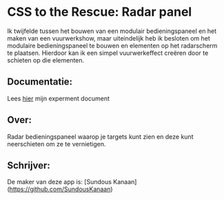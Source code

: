 # CSS to the Rescue: Radar panel

Ik twijfelde tussen het bouwen van een modulair bedieningspaneel en het maken van een vuurwerkshow, maar uiteindelijk heb ik besloten om het modulaire bedieningspaneel te bouwen en elementen op het radarscherm te plaatsen. Hierdoor kan ik een simpel vuurwerkeffect creëren door te schieten op die elementen.

## Documentatie:
Lees [hier](https://github.com/SundousKanaan/css-to-the-rescue-2223/wiki) mijn experment document

## Over:
Radar bedieningspaneel waarop je targets kunt zien en deze kunt neerschieten om ze te vernietigen.

## Schrijver:

De maker van deze app is: [Sundous Kanaan] (https://github.com/SundousKanaan)
